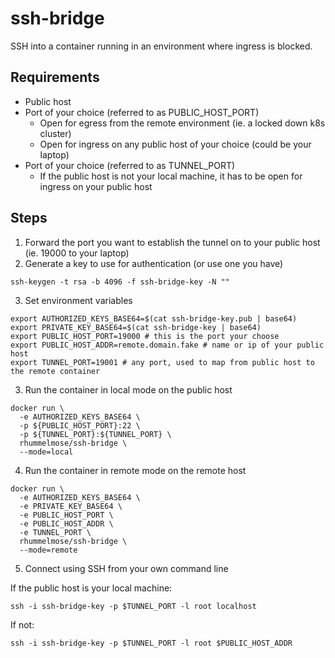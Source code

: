 # ssh-bridge

SSH into a container running in an environment where ingress is blocked.

## Requirements
* Public host
* Port of your choice (referred to as PUBLIC_HOST_PORT)
  * Open for egress from the remote environment (ie. a locked down k8s cluster)
  * Open for ingress on any public host of your choice (could be your laptop)
* Port of your choice (referred to as TUNNEL_PORT)
  * If the public host is not your local machine, it has to be open for ingress on your public host

## Steps
1. Forward the port you want to establish the tunnel on to your public host (ie. 19000 to your laptop)
2. Generate a key to use for authentication (or use one you have)
```cli
ssh-keygen -t rsa -b 4096 -f ssh-bridge-key -N ""
```
3. Set environment variables
```cli
export AUTHORIZED_KEYS_BASE64=$(cat ssh-bridge-key.pub | base64)
export PRIVATE_KEY_BASE64=$(cat ssh-bridge-key | base64)
export PUBLIC_HOST_PORT=19000 # this is the port your choose
export PUBLIC_HOST_ADDR=remote.domain.fake # name or ip of your public host
export TUNNEL_PORT=19001 # any port, used to map from public host to the remote container
```
3. Run the container in local mode on the public host
```cli
docker run \
  -e AUTHORIZED_KEYS_BASE64 \
  -p ${PUBLIC_HOST_PORT}:22 \
  -p ${TUNNEL_PORT}:${TUNNEL_PORT} \
  rhummelmose/ssh-bridge \
  --mode=local
```
4. Run the container in remote mode on the remote host
```cli
docker run \
  -e AUTHORIZED_KEYS_BASE64 \
  -e PRIVATE_KEY_BASE64 \
  -e PUBLIC_HOST_PORT \
  -e PUBLIC_HOST_ADDR \
  -e TUNNEL_PORT \
  rhummelmose/ssh-bridge \
  --mode=remote
```
5. Connect using SSH from your own command line

If the public host is your local machine:
```cli
ssh -i ssh-bridge-key -p $TUNNEL_PORT -l root localhost
```
If not:
```cli
ssh -i ssh-bridge-key -p $TUNNEL_PORT -l root $PUBLIC_HOST_ADDR
```
